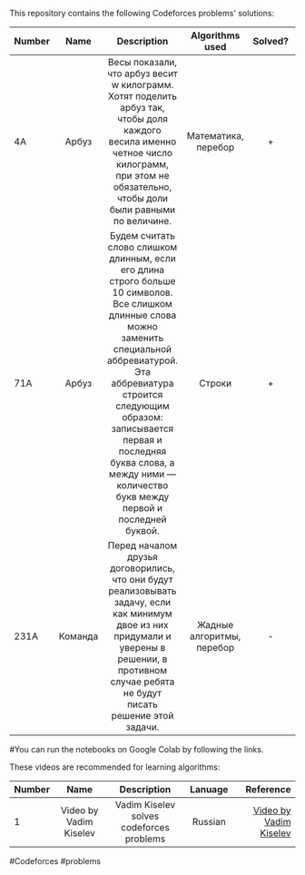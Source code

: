 This repository contains the following Codeforces problems' solutions:

| Number        | Name                             | Description                                    |  Algorithms used        |  Solved?   |  Online Notebook |  
| ------------- |:--------------------------------:|:----------------------------------------------:|:-----------------------:|:----------:|-----------------:| 
|  4A           |      Арбуз                     |  Весы показали, что арбуз весит w килограмм. Хотят поделить арбуз так, чтобы доля каждого весила именно четное число килограмм, при этом не обязательно, чтобы доли были равными по величине.     | Математика, перебор        | + |  [My Notebook](https://colab.research.google.com/github/BISH0808/Codeforces-problems/blob/main/4A_Arbuz.ipynb#scrollTo=bnKNvx_ETmK_)
|  71A           |      Арбуз                     |  Будем считать слово слишком длинным, если его длина строго больше 10 символов. Все слишком длинные слова можно заменить специальной аббревиатурой. Эта аббревиатура строится следующим образом: записывается первая и последняя буква слова, а между ними — количество букв между первой и последней буквой.    | Строки        | + |  [My Notebook](https://colab.research.google.com/github/BISH0808/Codeforces-problems/blob/main/Problems_with_solution/71A_Slishkom_dlinnie_slova.ipynb)
|  231A           |      Команда                    |  Перед началом друзья договорились, что они будут реализовывать задачу, если как минимум двое из них придумали и уверены в решении, в противном случае ребята не будут писать решение этой задачи.     | Жадные алгоритмы, перебор       | - | [My Notebook](https://colab.research.google.com/github/BISH0808/Codeforces-problems/blob/main/Problems_in_process/231A_Komanda.ipynb)




#You can run the notebooks on Google Colab by following the links.


These videos are recommended for learning algorithms:


| Number        | Name                             | Description                                                   |  Lanuage         |  Reference       | 
| ------------- |:--------------------------------:|:-------------------------------------------------------------:|:----------------:|-----------------:|
|  1            |      Video by Vadim Kiselev            |  Vadim Kiselev solves codeforces problems           | Russian          | [Video by Vadim Kiselev ](https://www.youtube.com/watch?v=Aa4Jpy_6mGo&list=PLKtj_siO3WMvFMB_MiN_GgoOY2g7w429O&index=1)




 #Codeforces #problems

